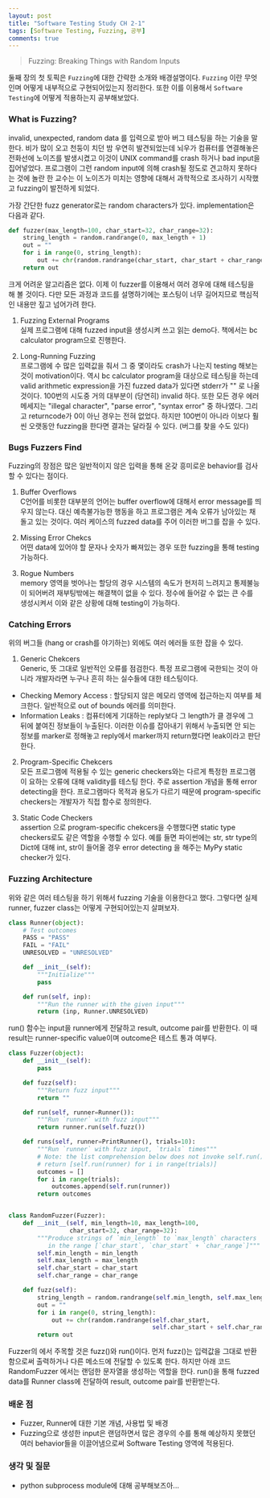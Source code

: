 ```yaml
---
layout: post
title: "Software Testing Study CH 2-1"
tags: [Software Testing, Fuzzing, 공부]
comments: true
---
```


> Fuzzing: Breaking Things with Random Inputs  

둘째 장의 첫 토픽은 `Fuzzing`에 대한 간략한 소개와 배경설명이다. `Fuzzing` 이란 무엇인며 어떻게 내부적으로 구현되어있는지 정리한다. 또한 이를 이용해서 `Software Testing`에 어떻게 적용하는지 공부해보았다.  

### What is Fuzzing?  
invalid, unexpected, random data 를 입력으로 받아 버그 테스팅을 하는 기술을 말한다. 비가 많이 오고 천둥이 치던 밤 우연히 발견되었는데 뇌우가 컴퓨터를 연결해놓은 전화선에 노이즈를 발생시켰고 이것이 UNIX command를 crash 하거나 bad input을 집어넣었다. 프로그램이 그런 random input에 의해 crash될 정도로 견고하지 못하다는 것에 놀란 한 교수는 이 노이즈가 미치는 영향에 대해서 과학적으로 조사하기 시작했고 fuzzing이 발전하게 되었다.  

가장 간단한 fuzz generator로는 random characters가 있다. implementation은 다음과 같다.  
~~~python
def fuzzer(max_length=100, char_start=32, char_range=32):
    string_length = random.randrange(0, max_length + 1)
    out = ""
    for i in range(0, string_length):
        out += chr(random.randrange(char_start, char_start + char_range))
    return out
~~~
크게 어려운 알고리즘은 없다. 이제 이 fuzzer를 이용해서 여러 경우에 대해 테스팅을 해 볼 것이다. 다만 모든 과정과 코드를 설명하기에는 포스팅이 너무 길어지므로 핵심적인 내용만 짚고 넘어가려 한다.  

1. Fuzzing External Programs  
실제 프로그램에 대해 fuzzed input을 생성시켜 쓰고 읽는 demo다. 책에서는 bc calculator program으로 진행한다.  

2. Long-Running Fuzzing  
프로그램에 수 많은 입력값을 줘서 그 중 몇이라도 crash가 나는지 testing 해보는 것이 motivation이다. 역시 bc calculator program을 대상으로 테스팅을 하는데 valid arithmetic expression을 가진 fuzzed data가 있다면 stderr가 "" 로 나올 것이다. 100번의 시도중 거의 대부분이 (당연히) invalid 하다. 또한 모든 경우 에러메세지는 "illegal character", "parse error", "syntax error" 중 하나였다. 그리고 returncode가 0이 아닌 경우는 전혀 없었다. 하지만 100번이 아니라 이보다 훨씬 오랫동안 fuzzing을 한다면 결과는 달라질 수 있다. (버그를 찾을 수도 있다)  

### Bugs Fuzzers Find  
Fuzzing의 장점은 많은 일반적이지 않은 입력을 통해 온갖 흥미로운 behavior를 검사할 수 있다는 점이다.  

1. Buffer Overflows  
C언어를 비롯한 대부분의 언어는 buffer overflow에 대해서 error message를 띄우지 않는다. 대신 예측불가능한 행동을 하고 프로그램은 계속 오류가 남아있는 채 돌고 있는 것이다. 여러 케이스의 fuzzed data를 주어 이러한 버그를 잡을 수 있다.  

2. Missing Error Chekcs  
어떤 data에 있어야 할 문자나 숫자가 빠져있는 경우 또한 fuzzing을 통해 testing 가능하다.  

3. Rogue Numbers  
memory 영역을 벗어나는 할당의 경우 시스템의 속도가 현저히 느려지고 통제불능이 되어버려 재부팅밖에는 해결책이 없을 수 있다. 정수에 들어갈 수 없는 큰 수를 생성시켜서 이와 같은 상황에 대해 testing이 가능하다.

### Catching Errors  
위의 버그들 (hang or crash를 야기하는) 외에도 여러 에러들 또한 잡을 수 있다.  

1. Generic Chekcers  
Generic, 뜻 그대로 일반적인 오류를 점검한다. 특정 프로그램에 국한되는 것이 아니라 개발자라면 누구나 흔히 하는 실수들에 대한 테스팅이다.  
- Checking Memory Access : 할당되지 않은 메모리 영역에 접근하는지 여부를 체크한다. 일반적으로 out of bounds 에러를 의미한다.  
- Information Leaks : 컴퓨터에게 기대하는 reply보다 그 length가 클 경우에 그 뒤에 붙여진 정보들이 누출된다. 이러한 이슈를 잡아내기 위해서 누출되면 안 되는 정보를 marker로 정해놓고 reply에서 marker까지 return했다면 leak이라고 판단한다.  

2. Program-Specific Chekcers  
모든 프로그램에 적용될 수 있는 generic checkers와는 다르게 특정한 프로그램이 요하는 오류에 대해 validity를 테스팅 한다. 주로 assertion 개념을 통해 error detecting을 한다. 프로그램마다 목적과 용도가 다르기 때문에 program-specific checkers는 개발자가 직접 함수로 정의한다.  

3. Static Code Checkers  
assertion 으로 program-specific chekcers을 수행했다면 static type checkers로도 같은 역할을 수행할 수 있다. 예를 들면 파이썬에는 str, str type의 Dict에 대해 int, str이 들어올 경우 error detecting 을 해주는 MyPy static checker가 있다.  

### Fuzzing Architecture  
위와 같은 여러 테스팅을 하기 위해서 fuzzing 기술을 이용한다고 했다. 그렇다면 실제 runner, fuzzer class는 어떻게 구현되어있는지 살펴보자.  

~~~python
class Runner(object):
    # Test outcomes
    PASS = "PASS"
    FAIL = "FAIL"
    UNRESOLVED = "UNRESOLVED"

    def __init__(self):
        """Initialize"""
        pass

    def run(self, inp):
        """Run the runner with the given input"""
        return (inp, Runner.UNRESOLVED)
~~~
run() 함수는 input을 runner에게 전달하고 result, outcome pair를 반환한다. 이 때 result는 runner-specific value이며 outcome은 테스트 통과 여부다.

~~~python
class Fuzzer(object):
    def __init__(self):
        pass

    def fuzz(self):
        """Return fuzz input"""
        return ""

    def run(self, runner=Runner()):
        """Run `runner` with fuzz input"""
        return runner.run(self.fuzz())

    def runs(self, runner=PrintRunner(), trials=10):
        """Run `runner` with fuzz input, `trials` times"""
        # Note: the list comprehension below does not invoke self.run() for subclasses
        # return [self.run(runner) for i in range(trials)]
        outcomes = []
        for i in range(trials):
            outcomes.append(self.run(runner))
        return outcomes
~~~

~~~python

class RandomFuzzer(Fuzzer):
    def __init__(self, min_length=10, max_length=100,
                 char_start=32, char_range=32):
        """Produce strings of `min_length` to `max_length` characters
           in the range [`char_start`, `char_start` + `char_range`]"""
        self.min_length = min_length
        self.max_length = max_length
        self.char_start = char_start
        self.char_range = char_range

    def fuzz(self):
        string_length = random.randrange(self.min_length, self.max_length + 1)
        out = ""
        for i in range(0, string_length):
            out += chr(random.randrange(self.char_start,
                                        self.char_start + self.char_range))
        return out
~~~
Fuzzer의 에서 주목할 것은 fuzz()와 run()이다. 먼저 fuzz()는 입력값을 그대로 반환함으로써 출력하거나 다른 메소드에 전달할 수 있도록 한다. 하지만 아래 코드 RandomFuzzer 에서는 랜덤한 문자열을 생성하는 역할을 한다. run()을 통해 fuzzed data를 Runner class에 전달하여 result, outcome pair를 반환받는다.  


### 배운 점  
- Fuzzer, Runner에 대한 기본 개념, 사용법 및 배경  
- Fuzzing으로 생성한 input은 랜덤하면서 많은 경우의 수를 통해 예상하지 못했던 여러 behavior들을 이끌어냄으로써 Software Testing 영역에 적용된다.  

### 생각 및 질문  
- python subprocess module에 대해 공부해보즈아...  


